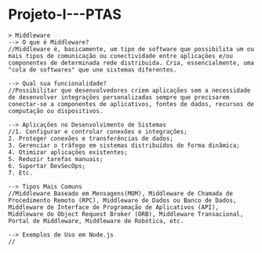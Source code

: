 # Projeto-I---PTAS
    > Middleware
    --> O que é Middleware?
    //Middleware é, basicamente, um tipo de software que possibilita um ou mais tipos de comunicação ou conectividade entre aplicações e/ou componentes de determinada rede distribuida. Cria, essencialmente, uma "cola de softwares" que une sistemas diferentes.

    --> Qual sua funcionalidade?
    //Possibilitar que desenvolvedores criem aplicações sem a necessidade de desenvolver integrações personalizadas sempre que precisarem conectar-se a componentes de aplicativos, fontes de dados, recursos de computação ou dispositivos.

    --> Aplicações no Desenvolvimento de Sistemas
    //1. Configurar e controlar conexões e integrações;
    2. Proteger conexões e transferências de dados;
    3. Gerenciar o tráfego em sistemas distribuídos de forma dinâmica;
    4. Otimizar aplicações existentes;
    5. Reduzir tarefas manuais;
    6. Suportar DevSecOps;
    7. Etc.

    --> Tipos Mais Comuns
    //Middleware Baseado em Mensagens(MOM), Middleware de Chamada de Procedimento Remoto (RPC), Middleware de Dados ou Banco de Dados, Middleware de Interface de Programação de Aplicativos (API), Middleware do Object Request Broker (ORB), Middleware Transacional, Portal de Middleware, Middleware de Robótica, etc.

    --> Exemplos de Uso em Node.js
    //